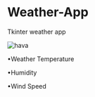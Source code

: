 # Weather-App
 Tkinter weather app
 
![hava](https://github.com/ToraoIV/Weather-App/assets/132240141/867b4e52-c25d-4332-bd52-84b5b858a783)

•Weather Temperature

•Humidity

•Wind Speed
